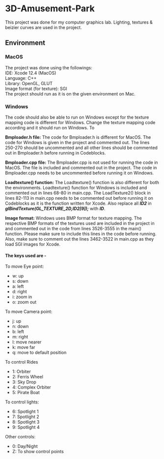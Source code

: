 # 3D-Amusement-Park
This project was done for my computer graphics lab. Lighting, textures &amp; beizier curves are used in the project.

## Environment

### MacOS
The project was done using the followings: <br>
IDE: Xcode 12.4 (MacOS) <br>
Language: C++  <br>
Library: OpenGL, GLUT <br>
Image format (for texture): SGI <br>
The project should run as it is on the given environment on Mac.

### Windows
The code should also be able to run on Windows except for the texture mapping code is different for Windows. Change the texture mapping code according and it should run on Windows. To

**Bmploader.h file:** The code for Bmploader.h is different for MacOS. The code for Windows is given in the project and commented out. The lines 250-270 should be uncommented and all other lines should be commented out in Bmploader.h before running in Codeblocks.

**Bmploader.cpp file:** The Bmploader.cpp is not used for running the code in MacOS. The file is included and commented out in the project. The code in Bmploader.cpp needs to be uncommented before running it on Windows.

**Loadtexture() function:** The Loadtexture() function is also different for both the environments. Loadtexture() function for Windows is included and commented out in lines 68-80 in main.cpp. The LoadTexture2() block in lines 82-113 in main.cpp needs to be commented out before running it on Codeblocks as it is the function written for Xcode. Also replace all ***ID2*** in ***glBindTexture(GL_TEXTURE_2D,ID2[9]);*** with ***ID***.

**Image format:** Windows uses BMP format for texture mapping. The respective BMP formats of the textures used are included in the project in and commented out in the code from lines 3526-3555 in the main() function. Please make sure to include this lines in the code before running. Also, make sure to comment out the lines 3462-3522 in main.cpp as they load SGI images for Xcode.

#### The keys used are -  

To move Eye point:
* w: up
* s: down
* a: left
* d: right
* i: zoom in
* o: zoom out
   
To move Camera point:
* j: up
* n: down
* b: left
* m: right
* l: move nearer
* k: move far
* q: move to default position

To control Rides
* 1: Orbiter
* 2: Ferris Wheel
* 3: Sky Drop
* 4: Complex Orbiter
* 5: Pirate Boat

To control lights:
* 6: Spotlight 1
* 7: Spotlight 2
* 8: Spotlight 3
* 9: Spotlight 4

Other controls:
* 0: Day/Night
* Z: To show control points
    
